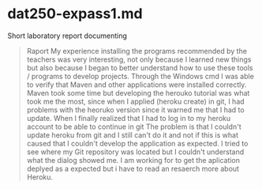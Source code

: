 # dat250-expass1.md
Short laboratory report documenting
> Raport
My experience installing the programs recommended by the teachers was very interesting, not only because I learned new things but also because I began to better understand how to use these tools / programs to develop projects.
Through the Windows cmd I was able to verify that Maven and other applications were installed correctly.
Maven took some time but developing the herouko tutorial was what took me the most, since when I applied (heroku create)  in git, I had problems with the heoruko version since it warned me that I had to update.
When I finally realized that I had to log in to my heroku account to be able to continue in git
The problem is that I couldn't update heroku from git and I still can't do it and not if this is what caused that I couldn't develop the application as expected. I tried to see where my Git repository was located but I couldn't understand what the dialog showed me.
I am working for to get the aplication deplyed as a expected but i have to read an resaerch more about Heroku.
